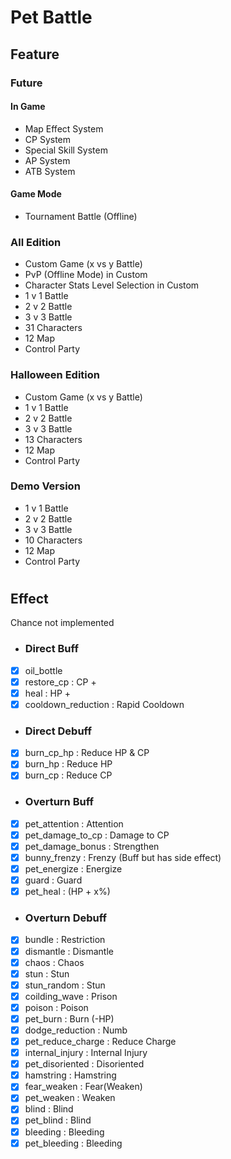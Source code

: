# Pet Battle
## Feature
### Future
#### In Game
- Map Effect System
- CP System
- Special Skill System
- AP System
- ATB System
#### Game Mode
- Tournament Battle (Offline)
### All Edition 
- Custom Game (x vs y Battle)
- PvP (Offline Mode) in Custom
- Character Stats Level Selection in Custom
- 1 v 1 Battle 
- 2 v 2 Battle
- 3 v 3 Battle
- 31 Characters
- 12 Map
- Control Party
### Halloween Edition
- Custom Game (x vs y Battle)
- 1 v 1 Battle 
- 2 v 2 Battle
- 3 v 3 Battle
- 13 Characters
- 12 Map
- Control Party
### Demo Version
- 1 v 1 Battle 
- 2 v 2 Battle
- 3 v 3 Battle
- 10 Characters
- 12 Map
- Control Party
#
## Effect 
Chance not implemented
- ### Direct Buff
- [x] oil_bottle 
- [x] restore_cp : CP +
- [x] heal : HP +
- [x] cooldown_reduction : Rapid Cooldown
- ### Direct Debuff
- [x] burn_cp_hp : Reduce HP & CP 
- [x] burn_hp : Reduce HP 
- [x] burn_cp : Reduce CP 
- ### Overturn Buff
- [x] pet_attention : Attention
- [x] pet_damage_to_cp : Damage to CP 
- [x] pet_damage_bonus : Strengthen
- [x] bunny_frenzy : Frenzy (Buff but has side effect)
- [x] pet_energize : Energize
- [x] guard : Guard
- [x] pet_heal : (HP + x%)
- ### Overturn Debuff
- [x] bundle : Restriction
- [x] dismantle : Dismantle
- [x] chaos : Chaos
- [x] stun : Stun
- [x] stun_random : Stun
- [x] coilding_wave : Prison
- [x] poison : Poison
- [x] pet_burn : Burn (-HP)
- [x] dodge_reduction : Numb
- [x] pet_reduce_charge : Reduce Charge
- [x] internal_injury : Internal Injury
- [x] pet_disoriented : Disoriented
- [x] hamstring : Hamstring
- [x] fear_weaken : Fear(Weaken) 
- [x] pet_weaken : Weaken
- [x] blind : Blind
- [x] pet_blind : Blind
- [x] bleeding : Bleeding
- [x] pet_bleeding : Bleeding

